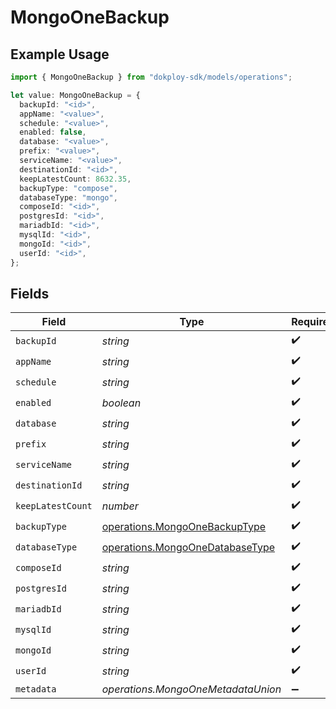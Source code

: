 # MongoOneBackup

## Example Usage

```typescript
import { MongoOneBackup } from "dokploy-sdk/models/operations";

let value: MongoOneBackup = {
  backupId: "<id>",
  appName: "<value>",
  schedule: "<value>",
  enabled: false,
  database: "<value>",
  prefix: "<value>",
  serviceName: "<value>",
  destinationId: "<id>",
  keepLatestCount: 8632.35,
  backupType: "compose",
  databaseType: "mongo",
  composeId: "<id>",
  postgresId: "<id>",
  mariadbId: "<id>",
  mysqlId: "<id>",
  mongoId: "<id>",
  userId: "<id>",
};
```

## Fields

| Field                                                                              | Type                                                                               | Required                                                                           | Description                                                                        |
| ---------------------------------------------------------------------------------- | ---------------------------------------------------------------------------------- | ---------------------------------------------------------------------------------- | ---------------------------------------------------------------------------------- |
| `backupId`                                                                         | *string*                                                                           | :heavy_check_mark:                                                                 | N/A                                                                                |
| `appName`                                                                          | *string*                                                                           | :heavy_check_mark:                                                                 | N/A                                                                                |
| `schedule`                                                                         | *string*                                                                           | :heavy_check_mark:                                                                 | N/A                                                                                |
| `enabled`                                                                          | *boolean*                                                                          | :heavy_check_mark:                                                                 | N/A                                                                                |
| `database`                                                                         | *string*                                                                           | :heavy_check_mark:                                                                 | N/A                                                                                |
| `prefix`                                                                           | *string*                                                                           | :heavy_check_mark:                                                                 | N/A                                                                                |
| `serviceName`                                                                      | *string*                                                                           | :heavy_check_mark:                                                                 | N/A                                                                                |
| `destinationId`                                                                    | *string*                                                                           | :heavy_check_mark:                                                                 | N/A                                                                                |
| `keepLatestCount`                                                                  | *number*                                                                           | :heavy_check_mark:                                                                 | N/A                                                                                |
| `backupType`                                                                       | [operations.MongoOneBackupType](../../models/operations/mongoonebackuptype.md)     | :heavy_check_mark:                                                                 | N/A                                                                                |
| `databaseType`                                                                     | [operations.MongoOneDatabaseType](../../models/operations/mongoonedatabasetype.md) | :heavy_check_mark:                                                                 | N/A                                                                                |
| `composeId`                                                                        | *string*                                                                           | :heavy_check_mark:                                                                 | N/A                                                                                |
| `postgresId`                                                                       | *string*                                                                           | :heavy_check_mark:                                                                 | N/A                                                                                |
| `mariadbId`                                                                        | *string*                                                                           | :heavy_check_mark:                                                                 | N/A                                                                                |
| `mysqlId`                                                                          | *string*                                                                           | :heavy_check_mark:                                                                 | N/A                                                                                |
| `mongoId`                                                                          | *string*                                                                           | :heavy_check_mark:                                                                 | N/A                                                                                |
| `userId`                                                                           | *string*                                                                           | :heavy_check_mark:                                                                 | N/A                                                                                |
| `metadata`                                                                         | *operations.MongoOneMetadataUnion*                                                 | :heavy_minus_sign:                                                                 | N/A                                                                                |